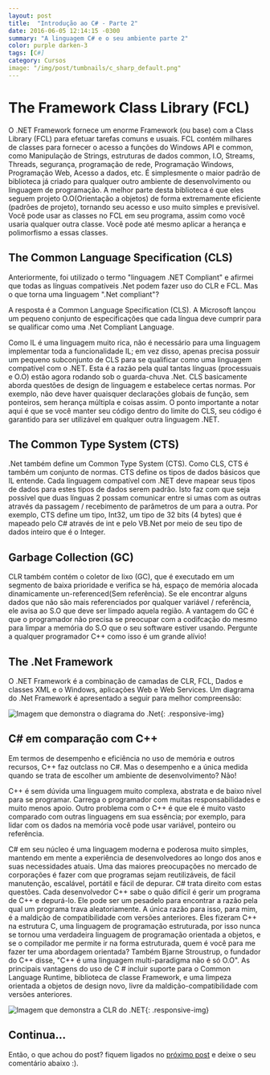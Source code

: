 ```yaml
---
layout: post
title:  "Introdução ao C# - Parte 2"
date: 2016-06-05 12:14:15 -0300
summary: "A linguagem C# e o seu ambiente parte 2"
color: purple darken-3
tags: [C#]
category: Cursos
image: "/img/post/tumbnails/c_sharp_default.png"
---
```


# The Framework Class Library (FCL)

O .NET Framework fornece um enorme Framework (ou base) com a Class Library (FCL) para efetuar tarefas comuns e usuais. 
FCL contém milhares de classes para fornecer o acesso a funções do Windows API e common, como Manipulação de Strings, 
estruturas de dados common, I.O, Streams, Threads, segurança, programação de rede, Programação Windows, Programação Web, 
Acesso a dados, etc. É simplesmente o maior padrão de biblioteca já criado para qualquer outro ambiente de desenvolvimento ou 
linguagem de programação. A melhor parte desta biblioteca é que eles seguem projeto O.O(Orientação a objetos) de forma extremamente eficiente 
(padrões de projeto), tornando seu acesso e uso muito simples e previsível. 
Você pode usar as classes no FCL em seu programa, assim como você usaria qualquer outra classe. 
Você pode até mesmo aplicar a herança e polimorfismo a essas classes.

## The Common Language Specification (CLS)

Anteriormente, foi utilizado o termo "linguagem .NET Compliant" e afirmei que todas as línguas compatíveis .Net podem fazer uso 
do CLR e FCL. Mas o que torna uma linguagem  ".Net compliant"? 

A resposta é a Common Language Specification (CLS). A Microsoft lançou um pequeno conjunto de especificações que cada língua 
deve cumprir para se qualificar como uma .Net Compliant Language. 

Como IL é uma linguagem muito rica, não é necessário para uma linguagem implementar toda a funcionalidade IL; 
em vez disso, apenas precisa possuir um pequeno subconjunto de CLS para se qualificar como uma linguagem compatível com o .NET. 
Esta é a razão pela qual tantas línguas (processuais e O.O) estão agora rodando sob o guarda-chuva .Net. 
CLS basicamente aborda questões de design de linguagem e estabelece certas normas. 
Por exemplo, não deve haver quaisquer declarações globais de função, sem ponteiros, sem herança múltipla e coisas assim. 
O ponto importante a notar aqui é que se você manter seu código dentro do limite do CLS, seu código é garantido para ser 
utilizável em qualquer outra linguagem .NET.

## The Common Type System (CTS)

.Net também define um Common Type System (CTS). 
Como CLS, CTS é também um conjunto de normas. CTS define os tipos de dados básicos que IL entende. 
Cada linguagem compatível com .NET deve mapear seus tipos de dados para estes tipos de dados serem padrão. 
Isto faz com que seja possível que duas línguas 2 possam comunicar entre si umas com as outras através da passagem / recebimento de
 parâmetros de um para a outra. Por exemplo, CTS define um tipo, Int32, 
 um tipo de 32 bits (4 bytes) que é mapeado pelo C# através de int e pelo VB.Net por meio de seu tipo de dados inteiro que é o Integer.
 
## Garbage Collection (GC)

CLR também contém o coletor de lixo (GC), 
que é executado em um segmento de baixa prioridade e verifica se há, espaço de memória alocada 
dinamicamente un-referenced(Sem referência). Se ele encontrar alguns dados que não são mais referenciados por qualquer variável / 
referência, ele avisa ao S.O que deve ser limpado aquela região. A vantagem do GC é que o programador não precisa se preocupar com a 
codifcação do mesmo para limpar a memória do S.O que o seu software estiver usando. 
Pergunte a qualquer programador C++ como isso é um grande alívio!

## The .Net Framework

O .NET Framework é a combinação de camadas de CLR, FCL, Dados e classes XML e o Windows, aplicações Web e Web Services. 
Um diagrama do .Net Framework é apresentado a seguir para melhor compreensão:

![Imagem que demonstra o diagrama do .Net]({{base.url}}/img/post/cursos/c_sharp/introducao/diagrama-do-net.png){: .responsive-img}

## C# em comparação com C++

Em termos de desempenho e eficiência no uso de memória e outros recursos, C++ faz outclass no C#. 
Mas o desempenho e a única medida quando se trata de escolher um ambiente de desenvolvimento? Não! 

C++ é sem dúvida uma linguagem muito complexa, abstrata e de baixo nível para se programar. 
Carrega o programador com muitas responsabilidades e muito menos apoio. 
Outro problema com o C++ é que ele é muito vasto comparado com outras linguagens em sua essência; 
por exemplo, para lidar com os dados na memória você pode usar variável, ponteiro ou referência.
 
 C# em seu núcleo é uma linguagem moderna e poderosa muito simples, mantendo em mente a experiência de desenvolvedores 
 ao longo dos anos e suas necessidades atuais. 
 Uma das maiores preocupações no mercado de corporações é fazer com que programas sejam reutilizáveis, de fácil manutenção, 
 escalável, portátil e fácil de depurar. C# trata direito com estas questões. 
 Cada desenvolvedor C++ sabe o quão difícil é gerir um programa de C++ e depurá-lo. 
 Ele pode ser um pesadelo para encontrar a razão pela qual um programa trava aleatoriamente. 
 A única razão para isso, para mim, é a maldição de compatibilidade com versões anteriores. 
 Eles fizeram C++ na estrutura C, uma linguagem de programação estruturada, por isso nunca se 
 tornou uma verdadeira linguagem de programação orientada a objetos, 
 e se o compilador me permite ir na forma estruturada, quem é você para me fazer ter uma abordagem orientada? 
 Também Bjarne Stroustrup, o fundador do C++ disse, "C++ é uma linguagem multi-paradigma não é só O.O". As principais vantagens do uso de C # incluir suporte para o Common Language Runtime, biblioteca de classe Framework, e uma limpeza orientada a objetos de design novo, livre da maldição-compatibilidade com versões anteriores.

![Imagem que demonstra a CLR do .NET]({{base.url}}/img/post/cursos/c_sharp/introducao/demo_msil.png){: .responsive-img}


## Continua...

Então, o que achou do post? fiquem ligados no [próximo post](next) e deixe o seu comentário abaixo :). 
